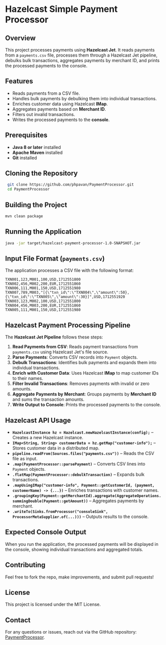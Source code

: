 # Hazelcast Simple Payment Processor

## Overview
This project processes payments using **Hazelcast Jet**. It reads payments from a `payments.csv` file, processes them through a Hazelcast Jet pipeline, debulks bulk transactions, aggregates payments by merchant ID, and prints the processed payments to the console.

## Features
- Reads payments from a CSV file.
- Handles bulk payments by debulking them into individual transactions.
- Enriches customer data using Hazelcast **IMap**.
- Aggregates payments based on **Merchant ID**.
- Filters out invalid transactions.
- Writes the processed payments to the **console**.

## Prerequisites
- **Java 8 or later** installed
- **Apache Maven** installed
- **Git** installed

## Cloning the Repository
```sh
 git clone https://github.com/phpavan/PaymentProcessor.git
 cd PaymentProcessor
```

## Building the Project
```sh
mvn clean package
```

## Running the Application
```sh
java -jar target/hazelcast-payment-processor-1.0-SNAPSHOT.jar
```

## Input File Format (`payments.csv`)
The application processes a CSV file with the following format:
```csv
TXN001,123,M001,100,USD,1712551800
TXN002,456,M002,200,EUR,1712551860
TXN006,111,M001,150,USD,1712551980
TXN007,789,M003,"[{\"txn_id\":\"TXN004\",\"amount\":50},{\"txn_id\":\"TXN005\",\"amount\":30}]",USD,1712551920
TXN003,123,M002,100,USD,1712551800
TXN004,456,M003,200,EUR,1712551860
TXN005,111,M001,150,USD,1712551980
```

## Hazelcast Payment Processing Pipeline
The **Hazelcast Jet Pipeline** follows these steps:

1. **Read Payments from CSV**: Reads payment transactions from `payments.csv` using Hazelcast Jet's file source.
2. **Parse Payments**: Converts CSV records into `Payment` objects.
3. **Debulk Transactions**: Identifies bulk payments and expands them into individual transactions.
4. **Enrich with Customer Data**: Uses Hazelcast **IMap** to map customer IDs to their names.
5. **Filter Invalid Transactions**: Removes payments with invalid or zero amounts.
6. **Aggregate Payments by Merchant**: Groups payments by **Merchant ID** and sums the transaction amounts.
7. **Write Output to Console**: Prints the processed payments to the console.

## Hazelcast API Usage
- **`HazelcastInstance hz = Hazelcast.newHazelcastInstance(config);`** – Creates a new Hazelcast instance.
- **`IMap<String, String> customerData = hz.getMap("customer-info");`** – Stores customer data in a distributed map.
- **`pipeline.readFrom(Sources.files("payments.csv"))`** – Reads the CSV file as input.
- **`.map(PaymentProcessor::parsePayment)`** – Converts CSV lines into `Payment` objects.
- **`.flatMap(PaymentProcessor::debulkTransaction)`** – Expands bulk transactions.
- **`.mapUsingIMap("customer-info", Payment::getCustomerId, (payment, customerName) -> {...})`** – Enriches transactions with customer names.
- **`.groupingKey(Payment::getMerchantId).aggregate(AggregateOperations.summingDouble(Payment::getAmount))`** – Aggregates payments by merchant.
- **`.writeTo(Sinks.fromProcessor("consoleSink", ProcessorMetaSupplier.of(...)))`** – Outputs results to the console.

## Expected Console Output
When you run the application, the processed payments will be displayed in the console, showing individual transactions and aggregated totals.

## Contributing
Feel free to fork the repo, make improvements, and submit pull requests!

## License
This project is licensed under the MIT License.

## Contact
For any questions or issues, reach out via the GitHub repository: [PaymentProcessor](https://github.com/phpavan/PaymentProcessor).

